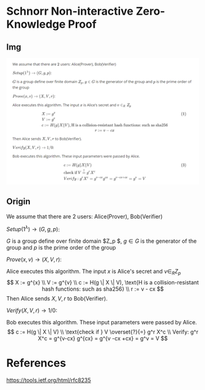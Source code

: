 # Schnorr Non-interactive Zero-Knowledge Proof

## Img

![NIZK](assets/NIZK.png)

## Origin

We assume that there are $2$ users: Alice(Prover), Bob(Verifier)

$Setup(1^{\lambda}) \rightarrow{} (G,g,p)$:

$G$ is a group define over finite domain $Z_p $, $g \in G$ is the generator of the group and $p$ is the prime order of the group

$Prove(x,v) \rightarrow{} (X,V,r)$:

Alice executes this algorithm. The input $x$ is Alice's secret and $v \in_R Z_p$
$$
X := g^{x} \\
V := g^{v} \\
c := H(g \| X \| V), \text{H is a collision-resistant hash functions: such as sha256} \\
r := v - cx
$$
Then Alice sends $X,V,r$ to Bob(Verifier).

$Verify(X,V,r) \rightarrow{} 1/0$:

Bob executes this algorithm. These input parameters were passed by Alice. 
$$
c := H(g \| X \| V) \\
\text{check if } V \overset{?}{=} g^r X^c \\
Verify: g^r X^c = g^{v-cx} g^{cx} = g^{v -cx +cx} = g^v = V
$$

# References

https://tools.ietf.org/html/rfc8235
